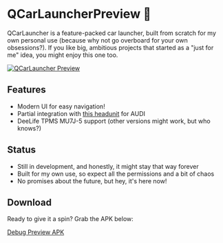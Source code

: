 # QCarLauncherPreview 🚗

QCarLauncher is a feature-packed car launcher, built from scratch for my own personal use (because why not go overboard for your own obsessions?). If you like big, ambitious projects that started as a "just for me" idea, you might enjoy this one too.

[![QCarLauncher Preview](https://github.com/user-attachments/assets/12f513d1-f4f1-4fda-855d-1c53664c9243)](https://github.com/user-attachments/assets/dd3a6145-b0eb-4aad-8e3b-6a620ddbf390)





## Features
- Modern UI for easy navigation!
- Partial integration with [this headunit](https://pt.aliexpress.com/item/1005005875430250.html) for AUDI
- DeeLife TPMS MU7J-5 support (other versions might work, but who knows?)

## Status
- Still in development, and honestly, it might stay that way forever
- Built for my own use, so expect all the permissions and a bit of chaos
- No promises about the future, but hey, it's here now!

## Download
Ready to give it a spin? Grab the APK below:

[Debug Preview APK](https://github.com/raphaelquintao/QCarLauncherPreview/releases/download/0.0.1dev/QCarLauncher-ninja.quintao.qcarlauncher-debug.apk)
